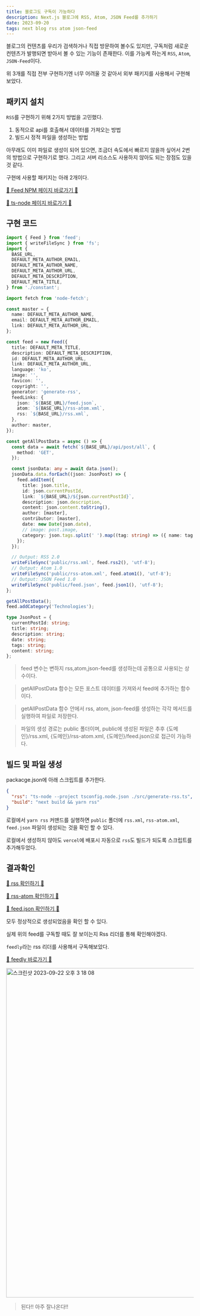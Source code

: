 ```yaml
---
title: 블로그도 구독이 가능하다
description: Next.js 블로그에 RSS, Atom, JSON Feed를 추가하기
date: 2023-09-20
tags: next blog rss atom json-feed
---
```


블로그의 컨텐츠를 우리가 검색하거나 직접 방문하여 볼수도 있지만, 구독처럼 새로운 컨텐츠가 발행되면 받아서 볼 수 있는 기능이 존재한다. 이를 가능케 하는게 `RSS`, `Atom`, `JSON-Feed`이다.

위 3개를 직접 전부 구현하기엔 너무 어려울 것 같아서 외부 패키지를 사용해서 구현해보았다.

## 패키지 설치

`RSS`를 구현하기 위해 2가지 방법을 고민했다.

1. 동적으로 api를 호출해서 데이터를 가져오는 방법
2. 빌드시 정적 파일을 생성하는 방법

아무래도 이미 파일로 생성이 되어 있으면, 조금더 속도에서 빠르지 않을까 싶어서 2번의 방법으로 구현하기로 했다. 그리고 서버 리소스도 사용하지 않아도 되는 장점도 있을 것 같다.

구현에 사용할 패키지는 아래 2개이다.

[📌 Feed NPM 페이지 바로가기 📌](https://www.npmjs.com/package/feed)

[📌 ts-node 페이지 바로가기 📌](https://www.npmjs.com/package/ts-node)

## 구현 코드

```ts
import { Feed } from 'feed';
import { writeFileSync } from 'fs';
import {
  BASE_URL,
  DEFAULT_META_AUTHOR_EMAIL,
  DEFAULT_META_AUTHOR_NAME,
  DEFAULT_META_AUTHOR_URL,
  DEFAULT_META_DESCRIPTION,
  DEFAULT_META_TITLE,
} from './constant';

import fetch from 'node-fetch';

const master = {
  name: DEFAULT_META_AUTHOR_NAME,
  email: DEFAULT_META_AUTHOR_EMAIL,
  link: DEFAULT_META_AUTHOR_URL,
};

const feed = new Feed({
  title: DEFAULT_META_TITLE,
  description: DEFAULT_META_DESCRIPTION,
  id: DEFAULT_META_AUTHOR_URL,
  link: DEFAULT_META_AUTHOR_URL,
  language: 'ko',
  image: '',
  favicon: '',
  copyright: '',
  generator: 'generate-rss',
  feedLinks: {
    json: `${BASE_URL}/feed.json`,
    atom: `${BASE_URL}/rss-atom.xml`,
    rss: `${BASE_URL}/rss.xml`,
  },
  author: master,
});

const getAllPostData = async () => {
  const data = await fetch(`${BASE_URL}/api/post/all`, {
    method: 'GET',
  });

  const jsonData: any = await data.json();
  jsonData.data.forEach((json: JsonPost) => {
    feed.addItem({
      title: json.title,
      id: json.currentPostId,
      link: `${BASE_URL}/${json.currentPostId}`,
      description: json.description,
      content: json.content.toString(),
      author: [master],
      contributor: [master],
      date: new Date(json.date),
      // image: post.image,
      category: json.tags.split(' ').map((tag: string) => ({ name: tag })),
    });
  });

  // Output: RSS 2.0
  writeFileSync('public/rss.xml', feed.rss2(), 'utf-8');
  // Output: Atom 1.0
  writeFileSync('public/rss-atom.xml', feed.atom1(), 'utf-8');
  // Output: JSON Feed 1.0
  writeFileSync('public/feed.json', feed.json1(), 'utf-8');
};

getAllPostData();
feed.addCategory('Technologies');

type JsonPost = {
  currentPostId: string;
  title: string;
  description: string;
  date: string;
  tags: string;
  content: string;
};
```

> feed 변수는 변하지 rss,atom,json-feed를 생성하는데 공통으로 사용되는 상수이다.

> getAllPostData 함수는 모든 포스트 데이터를 가져와서 feed에 추가하는 함수이다.

> getAllPostData 함수 안에서 rss, atom, json-feed를 생성하는 각각 메서드를 실행하여 파일로 저장한다.

> 파일의 생성 경로는 public 폴더이며, public에 생성된 파일은 추후 {도메인}/rss.xml, {도메인}/rss-atom.xml, {도메인}/feed.json으로 접근이 가능하다.

## 빌드 및 파일 생성

packacge.json에 아래 스크립트를 추가한다.

```json
{
  "rss": "ts-node --project tsconfig.node.json ./src/generate-rss.ts",
  "build": "next build && yarn rss"
}
```

로컬에서 `yarn rss` 커맨드를 실행하면 `public` 폴더에 `rss.xml`, `rss-atom.xml`, `feed.json` 파일이 생성되는 것을 확인 할 수 있다.

로컬에서 생성하지 않아도 `vercel`에 배포시 자동으로 `rss`도 빌드가 되도록 스크립트를 추가해두었다.

## 결과확인

[📌 rss 확인하기 📌](https://www.nostrss.me/rss.xml)

[📌 rss-atom 확인하기 📌](https://www.nostrss.me/rss-atom.xml)

[📌 feed.json 확인하기 📌](https://www.nostrss.me/feed.json)

모두 정상적으로 생성되었음을 확인 할 수 있다.

실제 위의 feed를 구독할 때도 잘 보이는지 Rss 리더를 통해 확인해야겠다.

`feedly`라는 rss 리더를 사용해서 구독해보았다.

[📌 feedly 바로가기 📌](https://feedly.com/)

<img width="884" alt="스크린샷 2023-09-22 오후 3 18 08" src="https://github.com/nostrss/next13-blog/assets/56717167/51f1a860-b376-42c9-b389-7f4ba3b20fba">

> 된다!! 아주 잘나온다!!
